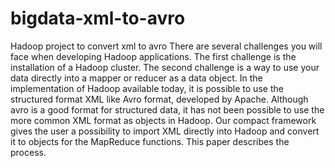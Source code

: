 bigdata-xml-to-avro
===================

Hadoop project to convert xml to avro
There are several challenges you will face when developing Hadoop applications. The first challenge is the installation of a Hadoop cluster. The second challenge is a way to use your data directly into a mapper or reducer as a data object. In the implementation of Hadoop available today, it is possible to use the structured format XML like Avro format, developed by Apache. Although avro is a good format for structured data, it has not been possible to use the more common XML format as objects in Hadoop. Our compact framework gives the user a possibility to import XML 
directly into Hadoop and convert it to objects for the MapReduce functions. This paper describes the process. 
